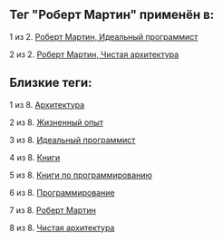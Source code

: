 ## Тег "Роберт Мартин" применён в:

1 из 2. [Роберт Мартин, Идеальный программист](../Книги/Программирование/Роберт%20Мартин%20-%20Идеальный%20программист.md)

2 из 2. [Роберт Мартин, Чистая архитектура](../Книги/Программирование/Роберт%20Мартин%20-%20Чистая%20архитектура.md)

## Близкие теги:

1 из 8. [Архитектура](./Архитектура.md)

2 из 8. [Жизненный опыт](./Жизненный%20опыт.md)

3 из 8. [Идеальный программист](./Идеальный%20программист.md)

4 из 8. [Книги](./Книги.md)

5 из 8. [Книги по программированию](./Книги%20по%20программированию.md)

6 из 8. [Программирование](./Программирование.md)

7 из 8. [Роберт Мартин](./Роберт%20Мартин.md)

8 из 8. [Чистая архитектура](./Чистая%20архитектура.md)

